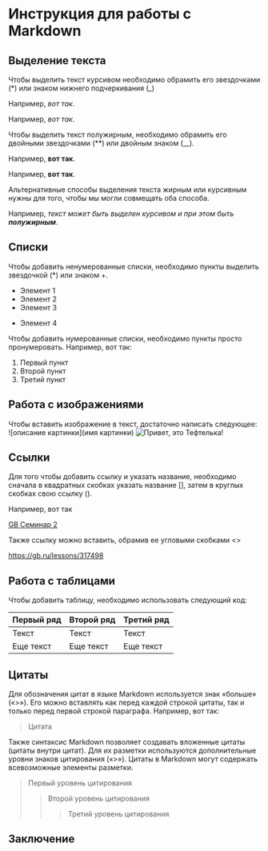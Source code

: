 # Инструкция для работы с Markdown

## Выделение текста

Чтобы выделить текст курсивом необходимо обрамить его звездочками (*) или знаком нижнего подчеркивания (_) 

Например, _вот так_.

Например, *вот так*.

Чтобы выделить текст полужирным, необходимо обрамить его двойными звездочками (**) или двойным знаком (__).

Например, __вот так__.

Например, **вот так**.

Альтернативные способы выделения текста жирным или курсивным нужны для того, чтобы мы могли совмещать оба способа. 

Например, _текст может быть выделен курсивом и при этом быть **полужирным**_.

## Списки

Чтобы добавить ненумерованные списки, необходимо пункты выделить звездочкой (*) или знаком +.
* Элемент 1
* Элемент 2
* Элемент 3
+ Элемент 4

Чтобы добавить нумерованные списки, необходимо пункты просто пронумеровать.
Например, вот так:
1. Первый пункт
2. Второй пункт
3. Третий пункт


## Работа с изображениями

Чтобы вставить изображение в текст, достаточно написать следующее: ![описание картинки](имя картинки)
![Привет, это Тефтелька!](teftelka.jpg)

## Ссылки

Для того чтобы добавить ссылку и указать название, необходимо сначала в квадратных скобках указать название [], затем в круглых скобках свою ссылку ().

Например, вот так

[GB Семинар 2](https://gb.ru/lessons/317498)

Также ссылку можно вставить, обрамив ее угловыми скобками <>

<https://gb.ru/lessons/317498>


## Работа с таблицами

Чтобы добавить таблицу, необходимо использовать следующий код:

| Первый ряд | Второй ряд | Третий ряд |
|------------|------------|------------|
| Текст      | Текст      | Текст      |
| Еще текст  | Еще текст  | Еще текст  |

## Цитаты

Для обозначения цитат в языке Markdown используется знак «больше» («>»). Его можно вставлять как перед каждой строкой цитаты, так и только перед первой строкой параграфа.
Например, вот так:

>Цитата

Также синтаксис Markdown позволяет создавать вложенные цитаты (цитаты внутри цитат). Для их разметки используются дополнительные уровни знаков цитирования («>»). Цитаты в Markdown могут содержать всевозможные элементы разметки.

> Первый уровень цитирования
>> Второй уровень цитирования
>>> Третий уровень цитирования

## Заключение